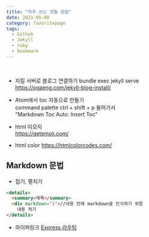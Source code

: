```yaml
---
title: "자주 쓰는 것들 모음"
date: 2021-05-08
category: favoritepage
tags:
  - Github
  - Jekyll
  - ruby
  - bookmark
---
```



<br>


- 지킬 서버로 블로그 연결하기 
  bundle exec jekyll serve <br>
  <https://ogaeng.com/jekyll-blog-install/>



- Atom에서 toc 자동으로 만들기  
  command palette ctrl + shift + p 들어가서   
  "Markdown Toc Auto: Insert Toc"  


- html 이모지  
  <https://getemoji.com/>

- html color
  <https://htmlcolorcodes.com/>



## Markdown 문법


- 접기, 펼치기

``` html
<details>
  <summary>제목</summary>
  <div markdown="1">//내용 안에 markdown을 인식하기 위함
    내용 적기
</details>
```

- 하이퍼링크 
[Express 라우팅](https://expressjs.com/ko/guide/routing.html)
